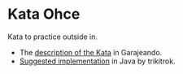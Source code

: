 # Kata Ohce

Kata to practice outside in.
* The [description of the Kata](http://garajeando.blogspot.com.es/2016/05/kata-ohce-in-java.html) in Garajeando. 
* [Suggested implementation](http://www.meetup.com/Barcelona-Software-Craftsmanship/events/231213300/) in Java by trikitrok.


